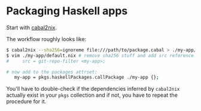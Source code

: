 # Packaging Haskell apps

Start with [cabal2nix](https://github.com/NixOS/cabal2nix).

The workflow roughly looks like:

```bash
$ cabal2nix --sha256=ignoreme file:///path/to/package.cabal > ./my-app/default.nix
$ vim ./my-app/default.nix # remove sha256 stuff and add src reference:
#     src = git-repo-filter <my-app>;

# now add to the packages attrset:
   my-app = pkgs.haskellPackages.callPackage ./my-app {};
```

You'll have to double-check if the dependencies inferred by `cabal2nix` actually exist
in your `pkgs` collection and if not, you have to repeat the procedure for it.
